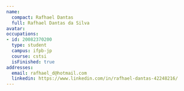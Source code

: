 ```yaml
---
name:
  compact: Rafhael Dantas
  full: Rafhael Dantas da Silva
avatar:
occupations:
- id: 20082370200
  type: student
  campus: ifpb-jp
  course: cstsi
  isFinished: true
addresses:
  email: rafhael_d@hotmail.com
  linkedin: https://www.linkedin.com/in/rafhael-dantas-42248216/
---
```

